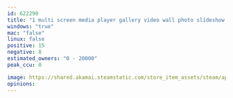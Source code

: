 ```yaml
---
id: 622290
title: "1 multi screen media player gallery video wall photo slideshow wizard app"
windows: "true"
mac: "false"
linux: false
positive: 15
negative: 8
estimated_owners: "0 - 20000"
peak_ccu: 0

image: https://shared.akamai.steamstatic.com/store_item_assets/steam/apps/622290/header.jpg?t=1634678853
opinions:
---
```

